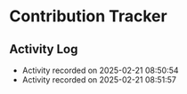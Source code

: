 # Contribution Tracker

## Activity Log

- Activity recorded on 2025-02-21 08:50:54
- Activity recorded on 2025-02-21 08:51:57
